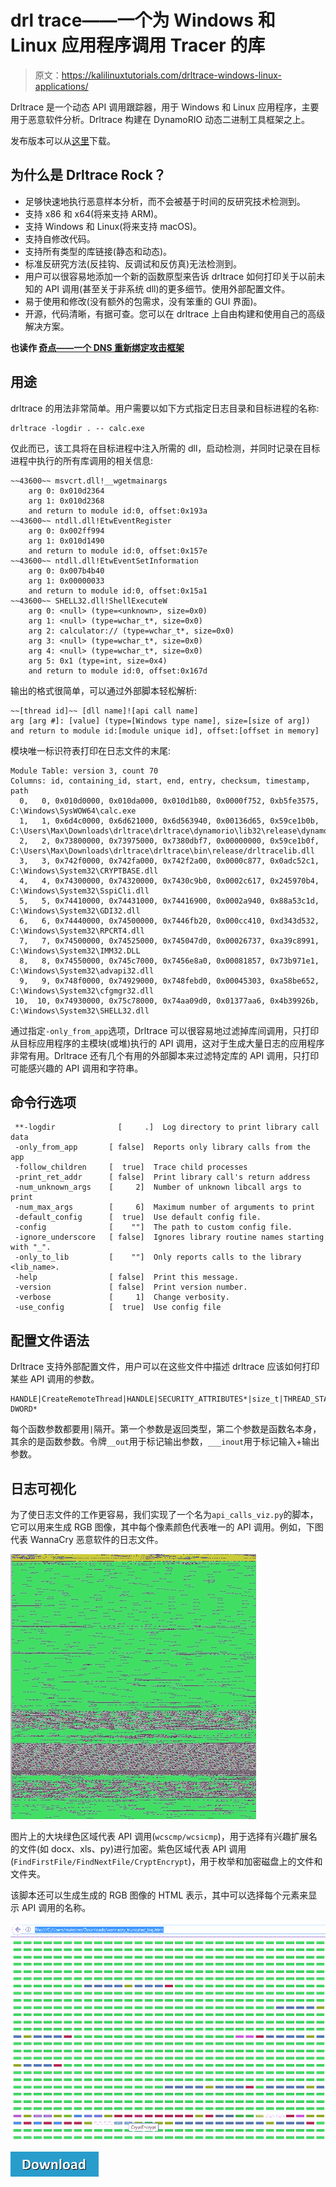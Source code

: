 # drl trace——一个为 Windows 和 Linux 应用程序调用 Tracer 的库

> 原文：<https://kalilinuxtutorials.com/drltrace-windows-linux-applications/>

Drltrace 是一个动态 API 调用跟踪器，用于 Windows 和 Linux 应用程序，主要用于恶意软件分析。Drltrace 构建在 DynamoRIO 动态二进制工具框架之上。

发布版本可以从[这里](https://github.com/mxmssh/drltrace/releases)下载。

## 为什么是 Drltrace Rock？

*   足够快速地执行恶意样本分析，而不会被基于时间的反研究技术检测到。
*   支持 x86 和 x64(将来支持 ARM)。
*   支持 Windows 和 Linux(将来支持 macOS)。
*   支持自修改代码。
*   支持所有类型的库链接(静态和动态)。
*   标准反研究方法(反挂钩、反调试和反仿真)无法检测到。
*   用户可以很容易地添加一个新的函数原型来告诉 drltrace 如何打印关于以前未知的 API 调用(甚至关于非系统 dll)的更多细节。使用外部配置文件。
*   易于使用和修改(没有额外的包需求，没有笨重的 GUI 界面)。
*   开源，代码清晰，有据可查。您可以在 drltrace 上自由构建和使用自己的高级解决方案。

**也读作 [奇点——一个 DNS 重新绑定攻击框架](https://kalilinuxtutorials.com/singularity-dns-rebinding-attack/)**

## **用途**

drltrace 的用法非常简单。用户需要以如下方式指定日志目录和目标进程的名称:

```
drltrace -logdir . -- calc.exe
```

仅此而已，该工具将在目标进程中注入所需的 dll，启动检测，并同时记录在目标进程中执行的所有库调用的相关信息:

```
~~43600~~ msvcrt.dll!__wgetmainargs
    arg 0: 0x010d2364
    arg 1: 0x010d2368
    and return to module id:0, offset:0x193a
~~43600~~ ntdll.dll!EtwEventRegister
    arg 0: 0x002ff994
    arg 1: 0x010d1490
    and return to module id:0, offset:0x157e
~~43600~~ ntdll.dll!EtwEventSetInformation
    arg 0: 0x007b4b40
    arg 1: 0x00000033
    and return to module id:0, offset:0x15a1
~~43600~~ SHELL32.dll!ShellExecuteW
    arg 0: <null> (type=<unknown>, size=0x0)
    arg 1: <null> (type=wchar_t*, size=0x0)
    arg 2: calculator:// (type=wchar_t*, size=0x0)
    arg 3: <null> (type=wchar_t*, size=0x0)
    arg 4: <null> (type=wchar_t*, size=0x0)
    arg 5: 0x1 (type=int, size=0x4)
    and return to module id:0, offset:0x167d
```

输出的格式很简单，可以通过外部脚本轻松解析:

```
~~[thread id]~~ [dll name]![api call name]
arg [arg #]: [value] (type=[Windows type name], size=[size of arg])
and return to module id:[module unique id], offset:[offset in memory]
```

模块唯一标识符表打印在日志文件的末尾:

```
Module Table: version 3, count 70
Columns: id, containing_id, start, end, entry, checksum, timestamp, path
  0,   0, 0x010d0000, 0x010da000, 0x010d1b80, 0x0000f752, 0xb5fe3575,  C:\Windows\SysWOW64\calc.exe
  1,   1, 0x6d4c0000, 0x6d621000, 0x6d563940, 0x00136d65, 0x59ce1b0b,  C:\Users\Max\Downloads\drltrace\drltrace\dynamorio\lib32\release\dynamorio.dll
  2,   2, 0x73800000, 0x73975000, 0x7380dbf7, 0x00000000, 0x59ce1b0f,  C:\Users\Max\Downloads\drltrace\drltrace\bin\release/drltracelib.dll
  3,   3, 0x742f0000, 0x742fa000, 0x742f2a00, 0x0000c877, 0x0adc52c1,  C:\Windows\System32\CRYPTBASE.dll
  4,   4, 0x74300000, 0x74320000, 0x7430c9b0, 0x0002c617, 0x245970b4,  C:\Windows\System32\SspiCli.dll
  5,   5, 0x74410000, 0x74431000, 0x74416900, 0x0002a940, 0x88a53c1d,  C:\Windows\System32\GDI32.dll
  6,   6, 0x74440000, 0x74500000, 0x7446fb20, 0x000cc410, 0xd343d532,  C:\Windows\System32\RPCRT4.dll
  7,   7, 0x74500000, 0x74525000, 0x745047d0, 0x00026737, 0xa39c8991,  C:\Windows\System32\IMM32.DLL
  8,   8, 0x74550000, 0x745c7000, 0x7456e8a0, 0x00081857, 0x73b971e1,  C:\Windows\System32\advapi32.dll
  9,   9, 0x748f0000, 0x74929000, 0x748febd0, 0x00045303, 0xa58be652,  C:\Windows\System32\cfgmgr32.dll
 10,  10, 0x74930000, 0x75c78000, 0x74aa09d0, 0x01377aa6, 0x4b39926b,  C:\Windows\System32\SHELL32.dll
```

通过指定`-only_from_app`选项，Drltrace 可以很容易地过滤掉库间调用，只打印从目标应用程序的主模块(或堆)执行的 API 调用，这对于生成大量日志的应用程序非常有用。Drltrace 还有几个有用的外部脚本来过滤特定库的 API 调用，只打印可能感兴趣的 API 调用和字符串。

## **命令行选项**

```
 **-logdir              [     .]  Log directory to print library call data
 -only_from_app       [ false]  Reports only library calls from the app
 -follow_children     [  true]  Trace child processes
 -print_ret_addr      [ false]  Print library call's return address
 -num_unknown_args    [     2]  Number of unknown libcall args to print
 -num_max_args        [     6]  Maximum number of arguments to print
 -default_config      [  true]  Use default config file.
 -config              [    ""]  The path to custom config file.
 -ignore_underscore   [ false]  Ignores library routine names starting with "_".
 -only_to_lib         [    ""]  Only reports calls to the library <lib_name>.
 -help                [ false]  Print this message.
 -version             [ false]  Print version number.
 -verbose             [     1]  Change verbosity.
 -use_config          [  true]  Use config file
```

## **配置文件语法**

Drltrace 支持外部配置文件，用户可以在这些文件中描述 drltrace 应该如何打印某些 API 调用的参数。

```
HANDLE|CreateRemoteThread|HANDLE|SECURITY_ATTRIBUTES*|size_t|THREAD_START_ROUTINE*|VOID*|DWORD|__out DWORD*
```

每个函数参数都要用`|`隔开。第一个参数是返回类型，第二个参数是函数名本身，其余的是函数参数。令牌`__out`用于标记输出参数，`___inout`用于标记输入+输出参数。

## **日志可视化**

为了使日志文件的工作更容易，我们实现了一个名为`api_calls_viz.py`的脚本，它可以用来生成 RGB 图像，其中每个像素颜色代表唯一的 API 调用。例如，下图代表 WannaCry 恶意软件的日志文件。

![](img/01fce22e69cae31ab63f022e98c72b09.png)

图片上的大块绿色区域代表 API 调用(`wcscmp/wcsicmp`)，用于选择有兴趣扩展名的文件(如 docx、xls、py)进行加密。紫色区域代表 API 调用(`FindFirstFile/FindNextFile/CryptEncrypt`)，用于枚举和加密磁盘上的文件和文件夹。

该脚本还可以生成生成的 RGB 图像的 HTML 表示，其中可以选择每个元素来显示 API 调用的名称。

![](img/d44eb35f2c253217a85325df5caa0d8c.png)

[![](img/d861a9096555aeb1980fc054015933d7.png)](https://github.com/mxmssh/drltrace)